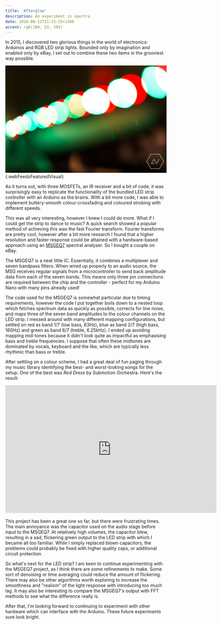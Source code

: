 ```yaml
---
title: 'Afterglow'
description: An experiment in spectra
date: 2016-06-12T21:23:25+1300
accent: rgb(184, 53, 195)
---
```


In 2015, I discovered two glorious things in the world of electronics: Arduinos and RGB LED strip lights. Bounded only by imagination and enabled only by eBay, I set out to combine these two items in the grooviest way possible.

![](./led.jpg){:webFeedsFeaturedVisual}

As it turns out, with three MOSFETs, an IR receiver and a bit of code, it was surprisingly easy to replicate the functionality of the bundled LED strip controller with an Arduino as the brains. With a bit more code, I was able to implement buttery-smooth colour-crossfading and coloured strobing with different speeds.

This was all very interesting, however I knew I could do more. What if I could get the strip to dance to music? A quick search showed a popular method of achieving this was the fast Fourier transform. Fourier transforms are pretty cool, however after a bit more research I found that a higher resolution and faster response could be attained with a hardware-based approach using an [MSGEQ7][msg] spectral analyser. So I bought a couple on eBay.

The MSGEQ7 is a neat little IC. Essentially, it combines a multiplexer and seven bandpass filters. When wired up properly to an audio source, the MSG receives regular signals from a microcontroller to send back amplitude data from each of the seven bands. This means only three pin connections are required between the chip and the controller - perfect for my Arduino Nano with many pins already used!

The code used for the MSGEQ7 is somewhat particular due to timing requirements, however the code I put together boils down to a nested loop which fetches spectrum data as quickly as possible, corrects for line noise, and maps three of the seven band amplitudes to the colour channels on the LED strip. I messed around with many different mapping configurations, but settled on red as band 1/7 (low bass, 63Hz), blue as band 2/7 (high bass, 160Hz) and green as band 6/7 (treble, 6.25kHz). I ended up avoiding mapping mid-tones because it didn't look quite as impactful as emphasising bass and treble frequencies. I suppose that often these midtones are dominated by vocals, keyboard and the like, which are typically less rhythmic than bass or treble.

After settling on a colour scheme, I had a great deal of fun paging through my music library identifying the best- and worst-looking songs for the setup. One of the best was _Red Dress_ by Submotion Orchestra. Here's the result:

<div class="video-container">
    <iframe width="660" height="400" src="https://www.youtube.com/embed/vmSqzH9hZJs" frameborder="0" class="video" allowfullscreen></iframe>
</div>

This project has been a great one so far, but there were frustrating times. The main annoyance was the capacitor used on the audio stage before input to the MSGEQ7. At relatively high volumes, the capacitor blew, resulting in a sad, flickering green output to the LED strip with which I became all too familiar. While I simply replaced blown capacitors, the problems could probably be fixed with higher quality caps, or additional circuit protection.

So what's next for the LED strip? I am keen to continue experimenting with the MSGEQ7 project, as I think there are some refinements to make. Some sort of denoising or time averaging could reduce the amount of flickering. There may also be other algorithms worth exploring to increase the smoothness and "realism" of the light response with introducing too much lag. It may also be interesting to compare the MSGEQ7's output with FFT methods to see what the difference really is.

After that, I'm looking forward to continuing to experiment with other hardware which can interface with the Arduino. These future experiments sure look bright.

[msg]: https://www.sparkfun.com/products/10468
